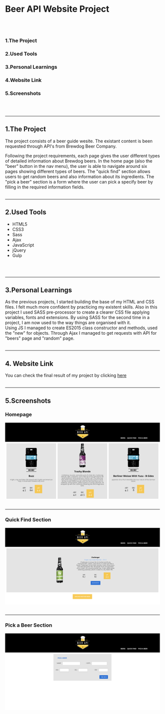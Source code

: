 # Beer API Website Project
<br>
<br>


### 1.The Project

### 2.Used Tools

### 3.Personal Learnings

### 4.Website Link

### 5.Screenshots
<br>
<br>

---
## 1.The Project

The project consists of a beer guide wesite. The existant content is been requested through API's from Brewdog Beer Company. 

Following the project requirements, each page gives the user different types of detailed information about Brewdog beers. In the home page (also the "beer" button in the nav menu), the user is able to navigate around six pages showing different types of beers. The "quick find" section allows users to get random beers and also information about its ingredients. The "pick a beer" section is a form where the user can pick a specify beer by filling in the required information fields.
<br>
<br>

---
## 2.Used Tools

- HTML5
- CSS3
- Sass
- Ajax
- JavaScript
- jQuery
- Gulp
<br>
<br>


---
## 3.Personal Learnings

As the previous projects, I started building the base of my HTML and CSS files. I felt much more confident by practicing my existent skills. Also in this project I used SASS pre-processor to create a clearer CSS file applying variables, fonts and extensions. By using SASS for the second time in a project, I am now used to the way things are organised with it.
<br>
Using JS I managed to create ES2015 class constructor and methods, used the "new" for objects. Through Ajax I managed to get requests with API for "beers" page and "random" page.
<br>
<br>


----
## 4. Website Link

You can check the final result of my project by clicking [here](https://github.com/tonypossamai/Beer-API.git)
<br>
<br>


---
## 5.Screenshots

### Homepage
<img src="images/beer-section.png">
<br>
<br>

---
### Quick Find Section
<img src="images/quick-find-section.png">
<br>
<br>

---
### Pick a Beer Section
<img src="images/pick-a-beer-section.png">
<br>
<br>
